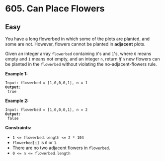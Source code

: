 # 605. Can Place Flowers

## Easy



You have a long flowerbed in which some of the plots are planted, and some are not. However, flowers cannot be planted in **adjacent** plots.

Given an integer array `flowerbed` containing `0`'s and `1`'s, where `0` means empty and `1` means not empty, and an integer `n`, return _if_ `n` new flowers can be planted in the `flowerbed` without violating the no-adjacent-flowers rule.

&#x20;

**Example 1:**

<pre><code>Input: flowerbed = [1,0,0,0,1], n = 1
<strong>Output:
</strong> true
</code></pre>

**Example 2:**

<pre><code>Input: flowerbed = [1,0,0,0,1], n = 2
<strong>Output:
</strong> false
</code></pre>

&#x20;

**Constraints:**

* `1 <= flowerbed.length <= 2 * 104`
* `flowerbed[i]` is `0` or `1`.
* There are no two adjacent flowers in `flowerbed`.
* `0 <= n <= flowerbed.length`
